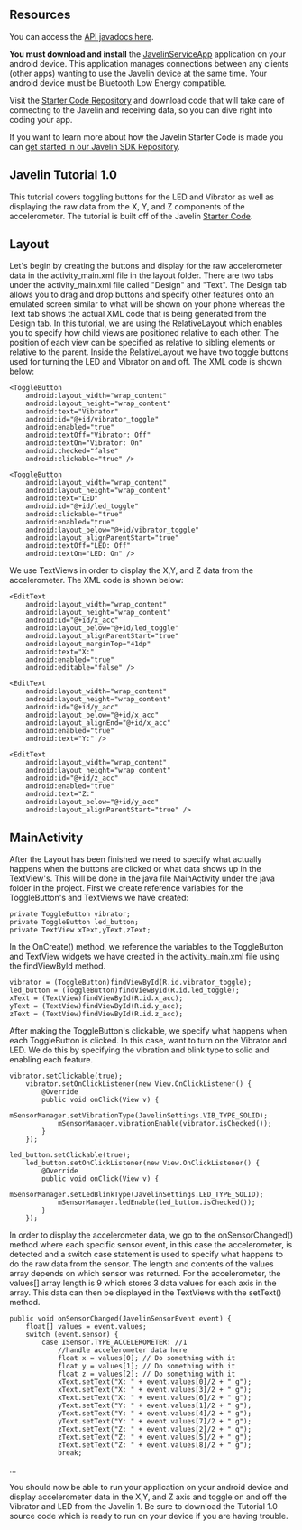## Resources
You can access the [API javadocs here](http://www.javelindevices.com/javelin_docs/index.html).

**You must download and install** the [JavelinServiceApp](https://github.com/javelin-dev/javelin-sdk-examples/releases/download/v1.0/JavelinService.apk) application on your android device.
This application manages connections between any clients (other apps) wanting to use the
Javelin device at the same time. Your android device must be Bluetooth Low Energy compatible.

Visit the [Starter Code Repository](https://github.com/javelin-devices/javelin-starter-code) and download code that will take care of connecting to the Javelin and receiving data, so you can dive right into coding your app.

If you want to learn more about how the Javelin Starter Code is made you can [get started in our Javelin SDK Repository](https://github.com/javelin-devices/javelin-sdk-android).


## Javelin Tutorial 1.0
This tutorial covers toggling buttons for the LED and Vibrator as well as displaying the raw data from the X, Y, and Z components of the accelerometer. The tutorial is built off of the Javelin [Starter Code](https://github.com/javelin-devices/javelin-starter-code).

## Layout 
Let's begin by creating the buttons and display for the raw accelerometer data in the activity_main.xml file in the layout folder. There are two tabs under the activity_main.xml file called "Design" and "Text". The Design tab allows you to drag and drop buttons and specify other features onto an emulated screen similar to what will be shown on your phone whereas the Text tab shows the actual XML code that is being generated from the Design tab. In this tutorial, we are using the RelativeLayout which enables you to specify how child views are positioned relative to each other. The position of each view can be specified as relative to sibling elements or relative to the parent. Inside the RelativeLayout we have two toggle buttons used for turning the LED and Vibrator on and off. The XML code is shown below:

    <ToggleButton
        android:layout_width="wrap_content"
        android:layout_height="wrap_content"
        android:text="Vibrator"
        android:id="@+id/vibrator_toggle"
        android:enabled="true"
        android:textOff="Vibrator: Off"
        android:textOn="Vibrator: On"
        android:checked="false"
        android:clickable="true" />

    <ToggleButton
        android:layout_width="wrap_content"
        android:layout_height="wrap_content"
        android:text="LED"
        android:id="@+id/led_toggle"
        android:clickable="true"
        android:enabled="true"
        android:layout_below="@+id/vibrator_toggle"
        android:layout_alignParentStart="true"
        android:textOff="LED: Off"
        android:textOn="LED: On" />
        
  We use TextViews in order to display the X,Y, and Z data from the accelerometer. The XML code is shown below:

    <EditText
        android:layout_width="wrap_content"
        android:layout_height="wrap_content"
        android:id="@+id/x_acc"
        android:layout_below="@+id/led_toggle"
        android:layout_alignParentStart="true"
        android:layout_marginTop="41dp"
        android:text="X:"
        android:enabled="true"
        android:editable="false" />

    <EditText
        android:layout_width="wrap_content"
        android:layout_height="wrap_content"
        android:id="@+id/y_acc"
        android:layout_below="@+id/x_acc"
        android:layout_alignEnd="@+id/x_acc"
        android:enabled="true"
        android:text="Y:" />

    <EditText
        android:layout_width="wrap_content"
        android:layout_height="wrap_content"
        android:id="@+id/z_acc"
        android:enabled="true"
        android:text="Z:"
        android:layout_below="@+id/y_acc"
        android:layout_alignParentStart="true" />

## MainActivity
After the Layout has been finished we need to specify what actually happens when the buttons are clicked or what data shows up in the TextView's. This will be done in the java file MainActivity under the java folder in the project. First we create reference variables for the ToggleButton's and TextViews we have created:

    private ToggleButton vibrator;
    private ToggleButton led_button;
    private TextView xText,yText,zText;

In the OnCreate() method, we reference the variables to the ToggleButton and TextView widgets we have created in the activity_main.xml file using the findViewById method. 

    vibrator = (ToggleButton)findViewById(R.id.vibrator_toggle);
    led_button = (ToggleButton)findViewById(R.id.led_toggle);
    xText = (TextView)findViewById(R.id.x_acc);
    yText = (TextView)findViewById(R.id.y_acc);
    zText = (TextView)findViewById(R.id.z_acc);
    
After making the ToggleButton's clickable, we specify what happens when each ToggleButton is clicked. In this case, want to turn on the Vibrator and LED. We do this by specifying the vibration and blink type to solid and enabling each feature. 

    vibrator.setClickable(true);
        vibrator.setOnClickListener(new View.OnClickListener() {
            @Override
            public void onClick(View v) {
                mSensorManager.setVibrationType(JavelinSettings.VIB_TYPE_SOLID);
                mSensorManager.vibrationEnable(vibrator.isChecked());
            }
        });
        
    led_button.setClickable(true);
        led_button.setOnClickListener(new View.OnClickListener() {
            @Override
            public void onClick(View v) {
                mSensorManager.setLedBlinkType(JavelinSettings.LED_TYPE_SOLID);
                mSensorManager.ledEnable(led_button.isChecked());
            }
        });

In order to display the accelerometer data, we go to the onSensorChanged() method where each specific sensor event, in this case the accelerometer, is detected and a switch case statement is used to specify what happens to do the raw data from the sensor. The length and contents of the values array depends on which sensor was returned. For the accelerometer, the values[] array length is 9 which stores 3 data values for each axis in the array. This data can then be displayed in the TextViews with the setText() method. 

    public void onSensorChanged(JavelinSensorEvent event) {
        float[] values = event.values;
        switch (event.sensor) {
            case ISensor.TYPE_ACCELEROMETER: //1
                //handle accelerometer data here
                float x = values[0]; // Do something with it
                float y = values[1]; // Do something with it
                float z = values[2]; // Do something with it
                xText.setText("X: " + event.values[0]/2 + " g");
                xText.setText("X: " + event.values[3]/2 + " g");
                xText.setText("X: " + event.values[6]/2 + " g");
                yText.setText("Y: " + event.values[1]/2 + " g");
                yText.setText("Y: " + event.values[4]/2 + " g");
                yText.setText("Y: " + event.values[7]/2 + " g");
                zText.setText("Z: " + event.values[2]/2 + " g");
                zText.setText("Z: " + event.values[5]/2 + " g");
                zText.setText("Z: " + event.values[8]/2 + " g");
                break;

...

You should now be able to run your application on your android device and display accelerometer data in the X,Y, and Z axis and toggle on and off the Vibrator and LED from the Javelin 1. Be sure to download the Tutorial 1.0 source code which is ready to run on your device if you are having trouble.
